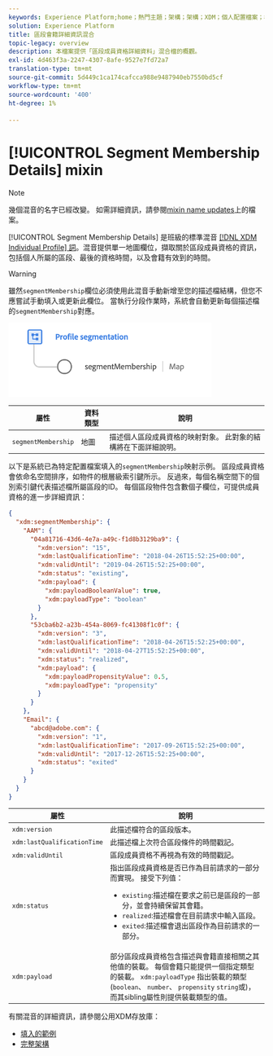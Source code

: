 ```yaml
---
keywords: Experience Platform;home；熱門主題；架構；架構；XDM；個人配置檔案；欄位；架構；架構；segment;segmentMembership;segment成員資格；架構設計；map；映射；
solution: Experience Platform
title: 區段會籍詳細資訊混合
topic-legacy: overview
description: 本檔案提供「區段成員資格詳細資料」混合檔的概觀。
exl-id: 4d463f3a-2247-4307-8afe-9527e7fd72a7
translation-type: tm+mt
source-git-commit: 5d449c1ca174cafcca988e9487940eb7550bd5cf
workflow-type: tm+mt
source-wordcount: '400'
ht-degree: 1%

---
```


# [!UICONTROL Segment Membership Details] mixin

>[!NOTE]
>
>幾個混音的名字已經改變。 如需詳細資訊，請參閱[mixin name updates](../name-updates.md)上的檔案。

[!UICONTROL Segment Membership Details] 是班級的標準混音 [[!DNL XDM Individual Profile] 詞](../../classes/individual-profile.md)。混音提供單一地圖欄位，擷取關於區段成員資格的資訊，包括個人所屬的區段、最後的資格時間，以及會籍有效到的時間。

>[!WARNING]
>
>雖然`segmentMembership`欄位必須使用此混音手動新增至您的描述檔結構，但您不應嘗試手動填入或更新此欄位。 當執行分段作業時，系統會自動更新每個描述檔的`segmentMembership`對應。

<img src="../../images/data-types/profile-segmentation.png" width="400" /><br />

| 屬性 | 資料類型 | 說明 |
| --- | --- | --- |
| `segmentMembership` | 地圖 | 描述個人區段成員資格的映射對象。 此對象的結構將在下面詳細說明。 |

以下是系統已為特定配置檔案填入的`segmentMembership`映射示例。 區段成員資格會依命名空間排序，如物件的根層級索引鍵所示。 反過來，每個名稱空間下的個別索引鍵代表描述檔所屬區段的ID。 每個區段物件包含數個子欄位，可提供成員資格的進一步詳細資訊：

```json
{
  "xdm:segmentMembership": {
    "AAM": {
      "04a81716-43d6-4e7a-a49c-f1d8b3129ba9": {
        "xdm:version": "15",
        "xdm:lastQualificationTime": "2018-04-26T15:52:25+00:00",
        "xdm:validUntil": "2019-04-26T15:52:25+00:00",
        "xdm:status": "existing",
        "xdm:payload": {
          "xdm:payloadBooleanValue": true,
          "xdm:payloadType": "boolean"
        }
      },
      "53cba6b2-a23b-454a-8069-fc41308f1c0f": {
        "xdm:version": "3",
        "xdm:lastQualificationTime": "2018-04-26T15:52:25+00:00",
        "xdm:validUntil": "2018-04-27T15:52:25+00:00",
        "xdm:status": "realized",
        "xdm:payload": {
          "xdm:payloadPropensityValue": 0.5,
          "xdm:payloadType": "propensity"
        }
      }
    },
    "Email": {
      "abcd@adobe.com": {
        "xdm:version": "1",
        "xdm:lastQualificationTime": "2017-09-26T15:52:25+00:00",
        "xdm:validUntil": "2017-12-26T15:52:25+00:00",
        "xdm:status": "exited"
      }
    }
  }
}
```

| 屬性 | 說明 |
| --- | --- |
| `xdm:version` | 此描述檔符合的區段版本。 |
| `xdm:lastQualificationTime` | 此描述檔上次符合區段條件的時間戳記。 |
| `xdm:validUntil` | 區段成員資格不再視為有效的時間戳記。 |
| `xdm:status` | 指出區段成員資格是否已作為目前請求的一部分而實現。 接受下列值： <ul><li>`existing`:描述檔在要求之前已是區段的一部分，並會持續保留其會籍。</li><li>`realized`:描述檔會在目前請求中輸入區段。</li><li>`exited`:描述檔會退出區段作為目前請求的一部分。</li></ul> |
| `xdm:payload` | 部分區段成員資格包含描述與會籍直接相關之其他值的裝載。 每個會籍只能提供一個指定類型的裝載。 `xdm:payloadType` 指出裝載的類型(`boolean`、 `number`、 `propensity` `string`或)，而其sibling屬性則提供裝載類型的值。 |

有關混音的詳細資訊，請參閱公用XDM存放庫：

* [填入的範例](https://github.com/adobe/xdm/blob/master/components/mixins/profile/profile-personal-details.example.1.json)
* [完整架構](https://github.com/adobe/xdm/blob/master/components/mixins/profile/profile-personal-details.schema.json)

